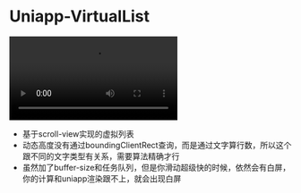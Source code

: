 # Uniapp-VirtualList




<video  controls>
  <source src="./screenshots/demo.mp4" type="video/mp4">
  Your browser does not support the video tag.
</video>

- 基于scroll-view实现的虚拟列表
- 动态高度没有通过boundingClientRect查询，而是通过文字算行数，所以这个跟不同的文字类型有关系，需要算法精确才行
- 虽然加了buffer-size和任务队列，但是你滑动超级快的时候，依然会有白屏，你的计算和uniapp渲染跟不上，就会出现白屏